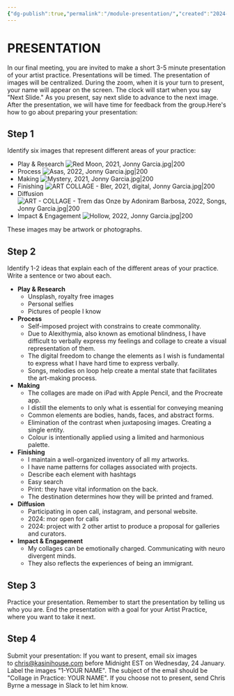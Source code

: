 ```yaml
---
{"dg-publish":true,"permalink":"/module-presentation/","created":"2024-06-28T12:56:46.000-04:00","updated":"2024-01-25T15:18:57.000-05:00"}
---
```



# PRESENTATION

In our final meeting, you are invited to make a short 3-5 minute presentation of your artist practice. Presentations will be timed. The presentation of images will be centralized. During the zoom, when it is your turn to present, your name will appear on the screen. The clock will start when you say "Next Slide." As you present, say next slide to advance to the next image. After the presentation, we will have time for feedback from the group.Here's how to go about preparing your presentation:

## Step 1

Identify six images that represent different areas of your practice:

- Play & Research
![Red Moon, 2021, Jonny Garcia.jpg|200](/img/user/MEDIA/Red%20Moon,%202021,%20Jonny%20Garcia.jpg)
- Process
![Asas, 2022, Jonny Garcia.jpg|200](/img/user/MEDIA/Asas,%202022,%20Jonny%20Garcia.jpg)
- Making
![Mystery, 2021, Jonny Garcia.jpg|200](/img/user/MEDIA/Mystery,%202021,%20Jonny%20Garcia.jpg)
- Finishing
![ART COLLAGE - Bler, 2021, digital, Jonny Garcia.jpg|200](/img/user/MEDIA/ART%20COLLAGE%20-%20Bler,%202021,%20digital,%20Jonny%20Garcia.jpg)
- Diffusion
![ART - COLLAGE - Trem das Onze by Adoniram Barbosa, 2022, Songs, Jonny Garcia.jpg|200](/img/user/MEDIA/ART%20-%20COLLAGE%20-%20Trem%20das%20Onze%20by%20Adoniram%20Barbosa,%202022,%20Songs,%20Jonny%20Garcia.jpg)
- Impact & Engagement
![Hollow, 2022, Jonny Garcia.jpg|200](/img/user/MEDIA/Hollow,%202022,%20Jonny%20Garcia.jpg)

These images may be artwork or photographs.

## Step 2

Identify 1-2 ideas that explain each of the different areas of your practice. Write a sentence or two about each.

- **Play & Research**
	- Unsplash, royalty free images
	- Personal selfies
	- Pictures of people I know
- **Process**
	- Self-imposed project with constrains to create commonality.
	- Due to Alexithymia, also known as emotional blindness, I have difficult to verbally express my feelings and collage to create a visual representation of them.
	- The digital freedom to change the elements as I wish is fundamental to express what I have hard time to express verbally.
	- Songs, melodies on loop help create a mental state that facilitates the art-making process.
- **Making**
	- The collages are made on iPad with Apple Pencil, and the Procreate app.
	- I distill the elements to only what is essential for conveying meaning
	- Common elements are bodies, hands, faces, and abstract forms.
	- Elimination of the contrast when juxtaposing images. Creating a single entity.
	- Colour is intentionally applied using a limited and harmonious palette.
- **Finishing**
	- I maintain a well-organized inventory of all my artworks.
	- I have name patterns for collages associated with projects.
	- Describe each element with hashtags
	- Easy search 
	- Print: they have vital information on the back.
	- The destination determines how they will be printed and framed.
- **Diffusion**
	- Participating in open call, instagram, and personal website.
	- 2024: mor open for calls
	- 2024: project with 2 other artist to produce a proposal for galleries and curators.
- **Impact & Engagement**
	- My collages can be emotionally charged. Communicating with neuro divergent minds.
	- They also reflects the experiences of being an immigrant.

## Step 3

Practice your presentation. Remember to start the presentation by telling us who you are. End the presentation with a goal for your Artist Practice, where you want to take it next.

## Step 4

Submit your presentation: If you want to present, email six images to chris@kasinihouse.com before Midnight EST on Wednesday, 24 January. Label the images "1-YOUR NAME". The subject of the email should be "Collage in Practice: YOUR NAME". If you choose not to present, send Chris Byrne a message in Slack to let him know.
